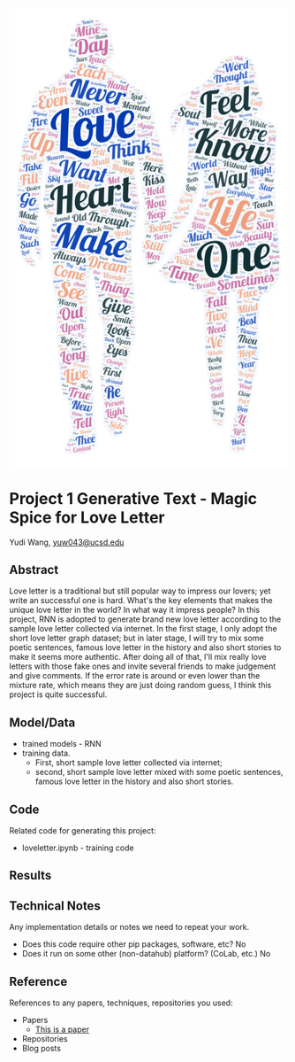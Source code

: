 ![word cloud](https://github.com/ucsd-ml-arts/generative-text-bizarrecrispyd/blob/master/word%20cloud.png)

# Project 1 Generative Text - Magic Spice for Love Letter

Yudi Wang, yuw043@ucsd.edu


## Abstract

Love letter is a traditional but still popular way to impress our lovers; yet write an successful one is hard. What's the key elements that makes the unique love letter in the world? In what way it impress people? In this project, RNN is adopted to generate brand new love letter according to the sample love letter collected via internet. In the first stage, I only adopt the short love letter graph dataset; but in later stage, I will try to mix some poetic sentences, famous love letter in the history and also short stories to make it seems more authentic. After doing all of that, I'll mix really love letters with those fake ones and invite several friends to make judgement and give comments. If the error rate is around or even lower than the mixture rate, which means they are just doing random guess, I think this project is quite successful.


## Model/Data


- trained models - RNN
- training data. 
  - First, short sample love letter collected via internet; 
  - second, short sample love letter mixed with some poetic sentences, famous love letter in the history and also short stories.


## Code

Related code for generating this project:
- loveletter.ipynb - training code


## Results


## Technical Notes

Any implementation details or notes we need to repeat your work. 
- Does this code require other pip packages, software, etc? No
- Does it run on some other (non-datahub) platform? (CoLab, etc.) No

## Reference

References to any papers, techniques, repositories you used:
- Papers
  - [This is a paper](this_is_the_link.pdf)
- Repositories
- Blog posts
